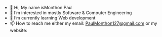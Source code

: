 - 👋 Hi, My name isMonthon Paul
- 👀 I’m interested in mostly Software & Computer Engineering
- 🌱 I’m currently learning Web development
- 📫 How to reach me either my email: PaulMonthon127@gmail.com or my website:

<!---
Monthon-Paul/Monthon-Paul is a ✨ special ✨ repository because its `README.md` (this file) appears on your GitHub profile.
You can click the Preview link to take a look at your changes.
--->
